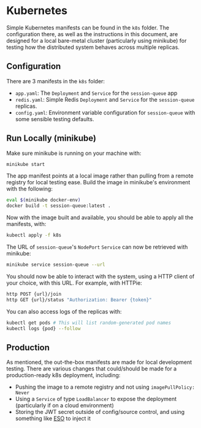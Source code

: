 # Kubernetes

Simple Kubernetes manifests can be found in the `k8s` folder. The configuration there, as well as the instructions in this document, are designed for a local bare-metal cluster (particularly using minikube) for testing how the distributed system behaves across multiple replicas.

## Configuration
There are 3 manifests in the `k8s` folder:
- `app.yaml`: The `Deployment` and `Service` for the `session-queue` app
- `redis.yaml`: Simple Redis `Deployment` and `Service` for the `session-queue` replicas.
- `config.yaml`: Environment variable configuration for `session-queue` with some sensible testing defaults.

## Run Locally (minikube)
Make sure minikube is running on your machine with:
```bash
minikube start
```
The app manifest points at a local image rather than pulling from a remote registry for local testing ease. Build the image in minikube's environment with the following:
```bash
eval $(minikube docker-env)
docker build -t session-queue:latest .
```
Now with the image built and available, you should be able to apply all the manifests, with:
```bash
kubectl apply -f k8s
```
The URL of `session-queue`'s `NodePort` `Service` can now be retrieved with minikube:
```bash
minikube service session-queue --url
```
You should now be able to interact with the system, using a HTTP client of your choice, with this URL. For example, with HTTPie:
```bash
http POST {url}/join
http GET {url}/status "Authorization: Bearer {token}"
```
You can also access logs of the replicas with:
```bash
kubectl get pods # This will list random-generated pod names
kubectl logs {pod} --follow
```

## Production
As mentioned, the out-the-box manifests are made for local development testing. There are various changes that could/should be made for a production-ready k8s deployment, including:
- Pushing the image to a remote registry and not using `imagePullPolicy: Never`
- Using a `Service` of type `LoadBalancer` to expose the deployment (particularly if on a cloud environment)
- Storing the JWT secret outside of config/source control, and using something like [ESO](https://external-secrets.io/latest/) to inject it